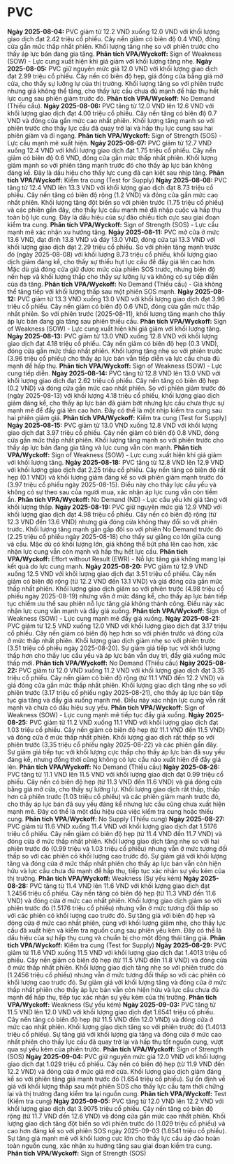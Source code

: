 # PVC

**Ngày 2025-08-04:** PVC giảm từ 12.2 VND xuống 12.0 VND với khối lượng giao dịch đạt 2.42 triệu cổ phiếu. Cây nến giảm có biên độ 0.4 VND, đóng cửa gần mức thấp nhất phiên. Khối lượng tăng nhẹ so với phiên trước cho thấy áp lực bán đang gia tăng. **Phân tích VPA/Wyckoff:** Sign of Weakness (SOW) - Lực cung xuất hiện khi giá giảm với khối lượng tăng nhẹ.
**Ngày 2025-08-05:** PVC giữ nguyên mức giá 12.0 VND với khối lượng giao dịch đạt 2.99 triệu cổ phiếu. Cây nến có biên độ hẹp, giá đóng cửa bằng giá mở cửa, cho thấy sự lưỡng lự của thị trường. Khối lượng tăng so với phiên trước nhưng giá không thể tăng, cho thấy lực cầu chưa đủ mạnh để hấp thụ hết lực cung sau phiên giảm trước đó. **Phân tích VPA/Wyckoff:** No Demand (Thiếu cầu).
**Ngày 2025-08-06:** PVC tăng từ 12.0 VND lên 12.6 VND với khối lượng giao dịch đạt 4.00 triệu cổ phiếu. Cây nến tăng có biên độ 0.7 VND và đóng cửa gần mức cao nhất phiên. Khối lượng tăng mạnh so với phiên trước cho thấy lực cầu đã quay trở lại và hấp thụ lực cung sau hai phiên giảm và đi ngang. **Phân tích VPA/Wyckoff:** Sign of Strength (SOS) - Lực cầu mạnh mẽ xuất hiện.
**Ngày 2025-08-07:** PVC giảm từ 12.7 VND xuống 12.4 VND với khối lượng giao dịch đạt 1.75 triệu cổ phiếu. Cây nến giảm có biên độ 0.6 VND, đóng cửa gần mức thấp nhất phiên. Khối lượng giảm mạnh so với phiên tăng mạnh trước đó cho thấy áp lực bán không đáng kể. Đây là dấu hiệu cho thấy lực cung đã cạn kiệt sau nhịp tăng. **Phân tích VPA/Wyckoff:** Kiểm tra cung (Test for Supply)
**Ngày 2025-08-08:** PVC tăng từ 12.4 VND lên 13.3 VND với khối lượng giao dịch đạt 8.73 triệu cổ phiếu. Cây nến tăng có biên độ rộng (1.2 VND) và đóng cửa gần mức cao nhất phiên. Khối lượng tăng đột biến so với phiên trước (1.75 triệu cổ phiếu) và các phiên gần đây, cho thấy lực cầu mạnh mẽ đã nhập cuộc và hấp thụ toàn bộ lực cung. Đây là dấu hiệu của sự đảo chiều tích cực sau giai đoạn kiểm tra cung. **Phân tích VPA/Wyckoff:** Sign of Strength (SOS) - Lực cầu mạnh mẽ xác nhận xu hướng tăng.
**Ngày 2025-08-11:** PVC mở cửa ở mức 13.6 VND, đạt đỉnh 13.8 VND và đáy 13.0 VND, đóng cửa tại 13.3 VND với khối lượng giao dịch đạt 2.29 triệu cổ phiếu. So với phiên tăng mạnh trước đó (ngày 2025-08-08) với khối lượng 8.73 triệu cổ phiếu, khối lượng giao dịch giảm đáng kể, cho thấy sự thiếu hụt lực cầu để đẩy giá lên cao hơn. Mặc dù giá đóng cửa giữ được mức của phiên SOS trước, nhưng biên độ nến hẹp và khối lượng thấp cho thấy sự lưỡng lự và không có sự tiếp diễn của đà tăng. **Phân tích VPA/Wyckoff:** No Demand (Thiếu cầu) - Giá không thể tăng tiếp với khối lượng thấp sau một phiên SOS mạnh.
**Ngày 2025-08-12:** PVC giảm từ 13.3 VND xuống 13.0 VND với khối lượng giao dịch đạt 3.96 triệu cổ phiếu. Cây nến giảm có biên độ 0.6 VND, đóng cửa gần mức thấp nhất phiên. So với phiên trước (2025-08-11), khối lượng tăng mạnh cho thấy áp lực bán đang gia tăng sau phiên thiếu cầu. **Phân tích VPA/Wyckoff:** Sign of Weakness (SOW) - Lực cung xuất hiện khi giá giảm với khối lượng tăng.
**Ngày 2025-08-13:** PVC giảm từ 13.0 VND xuống 12.8 VND với khối lượng giao dịch đạt 4.18 triệu cổ phiếu. Cây nến giảm có biên độ hẹp (0.3 VND), đóng cửa gần mức thấp nhất phiên. Khối lượng tăng nhẹ so với phiên trước (3.96 triệu cổ phiếu) cho thấy áp lực bán vẫn tiếp diễn và lực cầu chưa đủ mạnh để hấp thụ. **Phân tích VPA/Wyckoff:** Sign of Weakness (SOW) - Lực cung tiếp diễn.
**Ngày 2025-08-14:** PVC tăng từ 12.8 VND lên 13.0 VND với khối lượng giao dịch đạt 2.62 triệu cổ phiếu. Cây nến tăng có biên độ hẹp (0.2 VND) và đóng cửa gần mức cao nhất phiên. So với phiên giảm trước đó (ngày 2025-08-13) với khối lượng 4.18 triệu cổ phiếu, khối lượng giao dịch giảm đáng kể, cho thấy áp lực bán đã giảm bớt nhưng lực cầu chưa thực sự mạnh mẽ để đẩy giá lên cao hơn. Đây có thể là một nhịp kiểm tra cung sau hai phiên giảm giá. **Phân tích VPA/Wyckoff:** Kiểm tra cung (Test for Supply)
**Ngày 2025-08-15:** PVC giảm từ 13.0 VND xuống 12.8 VND với khối lượng giao dịch đạt 3.97 triệu cổ phiếu. Cây nến giảm có biên độ 0.8 VND, đóng cửa gần mức thấp nhất phiên. Khối lượng tăng mạnh so với phiên trước cho thấy áp lực bán đang gia tăng và lực cung vẫn còn mạnh. **Phân tích VPA/Wyckoff:** Sign of Weakness (SOW) - Lực cung xuất hiện khi giá giảm với khối lượng tăng.
**Ngày 2025-08-18:** PVC tăng từ 12.8 VND lên 12.9 VND với khối lượng giao dịch đạt 2.25 triệu cổ phiếu. Cây nến tăng có biên độ rất hẹp (0.1 VND) và khối lượng giảm đáng kể so với phiên giảm mạnh trước đó (3.97 triệu cổ phiếu ngày 2025-08-15). Điều này cho thấy lực cầu yếu và không có sự theo sau của người mua, xác nhận áp lực cung vẫn còn tiềm ẩn. **Phân tích VPA/Wyckoff:** No Demand (ND) - Lực cầu yếu khi giá tăng với khối lượng thấp.
**Ngày 2025-08-19:** PVC giữ nguyên mức giá 12.9 VND với khối lượng giao dịch đạt 4.98 triệu cổ phiếu. Cây nến có biên độ rộng (từ 12.3 VND đến 13.6 VND) nhưng giá đóng cửa không thay đổi so với phiên trước. Khối lượng tăng mạnh gần gấp đôi so với phiên No Demand trước đó (2.25 triệu cổ phiếu ngày 2025-08-18) cho thấy sự giằng co lớn giữa cung và cầu. Mặc dù có khối lượng lớn, giá không thể bứt phá lên cao hơn, xác nhận lực cung vẫn còn mạnh và hấp thụ hết lực cầu. **Phân tích VPA/Wyckoff:** Effort without Result (EWR) - Nỗ lực tăng giá không mang lại kết quả do lực cung mạnh.
**Ngày 2025-08-20:** PVC giảm từ 12.9 VND xuống 12.5 VND với khối lượng giao dịch đạt 3.51 triệu cổ phiếu. Cây nến giảm có biên độ rộng (từ 12.2 VND đến 13.1 VND) và giá đóng cửa gần mức thấp nhất phiên. Khối lượng giao dịch giảm so với phiên trước (4.98 triệu cổ phiếu ngày 2025-08-19) nhưng vẫn ở mức đáng kể, cho thấy áp lực bán tiếp tục chiếm ưu thế sau phiên nỗ lực tăng giá không thành công. Điều này xác nhận lực cung vẫn mạnh và đẩy giá xuống. **Phân tích VPA/Wyckoff:** Sign of Weakness (SOW) - Lực cung mạnh mẽ đẩy giá xuống.
**Ngày 2025-08-21:** PVC giảm từ 12.5 VND xuống 12.0 VND với khối lượng giao dịch đạt 3.17 triệu cổ phiếu. Cây nến giảm có biên độ hẹp hơn so với phiên trước và đóng cửa ở mức thấp nhất phiên. Khối lượng giao dịch giảm nhẹ so với phiên trước (3.51 triệu cổ phiếu ngày 2025-08-20). Sự giảm giá tiếp tục với khối lượng thấp hơn cho thấy lực cầu yếu và áp lực bán vẫn duy trì, đẩy giá xuống mức thấp mới. **Phân tích VPA/Wyckoff:** No Demand (Thiếu cầu)
**Ngày 2025-08-22:** PVC giảm từ 12.0 VND xuống 11.2 VND với khối lượng giao dịch đạt 3.35 triệu cổ phiếu. Cây nến giảm có biên độ rộng (từ 11.1 VND đến 12.2 VND) và giá đóng cửa gần mức thấp nhất phiên. Khối lượng giao dịch tăng nhẹ so với phiên trước (3.17 triệu cổ phiếu ngày 2025-08-21), cho thấy áp lực bán tiếp tục gia tăng và đẩy giá xuống mạnh mẽ. Điều này xác nhận lực cung vẫn rất mạnh và chưa có dấu hiệu suy yếu. **Phân tích VPA/Wyckoff:** Sign of Weakness (SOW) - Lực cung mạnh mẽ tiếp tục đẩy giá xuống.
**Ngày 2025-08-25:** PVC giảm từ 11.2 VND xuống 11.1 VND với khối lượng giao dịch đạt 1.03 triệu cổ phiếu. Cây nến giảm có biên độ hẹp (từ 11.1 VND đến 11.5 VND) và đóng cửa ở mức thấp nhất phiên. Khối lượng giao dịch rất thấp so với phiên trước (3.35 triệu cổ phiếu ngày 2025-08-22) và các phiên gần đây. Sự giảm giá tiếp tục với khối lượng cực thấp cho thấy áp lực bán đã suy yếu đáng kể, nhưng đồng thời cũng không có lực cầu nào xuất hiện để đẩy giá lên. **Phân tích VPA/Wyckoff:** No Demand (Thiếu cầu)
**Ngày 2025-08-26:** PVC tăng từ 11.1 VND lên 11.5 VND với khối lượng giao dịch đạt 0.99 triệu cổ phiếu. Cây nến có biên độ hẹp (từ 11.3 VND đến 11.6 VND) và giá đóng cửa bằng giá mở cửa, cho thấy sự lưỡng lự. Khối lượng giao dịch rất thấp, thấp hơn cả phiên trước (1.03 triệu cổ phiếu) và các phiên giảm mạnh trước đó, cho thấy áp lực bán đã suy yếu đáng kể nhưng lực cầu cũng chưa xuất hiện mạnh mẽ. Đây có thể là một dấu hiệu của việc kiểm tra cung hoặc thiếu cung. **Phân tích VPA/Wyckoff:** No Supply (Thiếu cung)
**Ngày 2025-08-27:** PVC giảm từ 11.6 VND xuống 11.4 VND với khối lượng giao dịch đạt 1.5176 triệu cổ phiếu. Cây nến giảm có biên độ hẹp (từ 11.4 VND đến 11.7 VND) và đóng cửa ở mức thấp nhất phiên. Khối lượng giao dịch tăng nhẹ so với hai phiên trước đó (0.99 triệu và 1.03 triệu cổ phiếu) nhưng vẫn ở mức tương đối thấp so với các phiên có khối lượng cao trước đó. Sự giảm giá với khối lượng tăng và đóng cửa ở mức thấp nhất phiên cho thấy áp lực bán vẫn còn hiện hữu và lực cầu chưa đủ mạnh để hấp thụ, tiếp tục xác nhận sự yếu kém của thị trường. **Phân tích VPA/Wyckoff:** Weakness (Sự yếu kém)
**Ngày 2025-08-28:** PVC tăng từ 11.4 VND lên 11.6 VND với khối lượng giao dịch đạt 1.2456 triệu cổ phiếu. Cây nến tăng có biên độ hẹp (từ 11.3 VND đến 11.6 VND) và đóng cửa ở mức cao nhất phiên. Khối lượng giao dịch giảm so với phiên trước đó (1.5176 triệu cổ phiếu) nhưng vẫn ở mức tương đối thấp so với các phiên có khối lượng cao trước đó. Sự tăng giá với biên độ hẹp và đóng cửa ở mức cao nhất phiên, cùng với khối lượng giảm nhẹ, cho thấy lực cầu đã xuất hiện và kiểm tra nguồn cung sau phiên yếu kém. Đây có thể là dấu hiệu của sự hấp thụ cung và chuẩn bị cho một động thái tăng giá. **Phân tích VPA/Wyckoff:** Kiểm tra cung (Test for Supply)
**Ngày 2025-08-29:** PVC giảm từ 11.6 VND xuống 11.5 VND với khối lượng giao dịch đạt 1.4013 triệu cổ phiếu. Cây nến giảm có biên độ hẹp (từ 11.5 VND đến 11.8 VND) và đóng cửa ở mức thấp nhất phiên. Khối lượng giao dịch tăng nhẹ so với phiên trước đó (1.2456 triệu cổ phiếu) nhưng vẫn ở mức tương đối thấp so với các phiên có khối lượng cao trước đó. Sự giảm giá với khối lượng tăng và đóng cửa ở mức thấp nhất phiên cho thấy áp lực bán vẫn còn hiện hữu và lực cầu chưa đủ mạnh để hấp thụ, tiếp tục xác nhận sự yếu kém của thị trường. **Phân tích VPA/Wyckoff:** Weakness (Sự yếu kém)
**Ngày 2025-09-03:** PVC tăng từ 11.5 VND lên 12.0 VND với khối lượng giao dịch đạt 1.6541 triệu cổ phiếu. Cây nến tăng có biên độ hẹp (từ 11.5 VND đến 12.0 VND) và đóng cửa ở mức cao nhất phiên. Khối lượng giao dịch tăng so với phiên trước đó (1.4013 triệu cổ phiếu). Sự tăng giá với khối lượng gia tăng và đóng cửa ở mức cao nhất phiên cho thấy lực cầu đã quay trở lại và hấp thụ tốt nguồn cung, vượt qua sự yếu kém của phiên trước. **Phân tích VPA/Wyckoff:** Sign of Strength (SOS)
**Ngày 2025-09-04:** PVC giữ nguyên mức giá 12.0 VND với khối lượng giao dịch đạt 1.029 triệu cổ phiếu. Cây nến có biên độ hẹp (từ 11.9 VND đến 12.2 VND) và đóng cửa ở mức giá mở cửa. Khối lượng giao dịch giảm đáng kể so với phiên tăng giá mạnh trước đó (1.654 triệu cổ phiếu). Sự ổn định về giá với khối lượng thấp sau một phiên SOS cho thấy lực cầu tạm thời chững lại và thị trường đang kiểm tra lại nguồn cung. **Phân tích VPA/Wyckoff:** Test (Kiểm tra cung)
**Ngày 2025-09-05:** PVC tăng từ 12.0 VND lên 12.2 VND với khối lượng giao dịch đạt 3.9075 triệu cổ phiếu. Cây nến tăng có biên độ rộng (từ 11.7 VND đến 12.6 VND) và đóng cửa gần mức cao nhất phiên. Khối lượng giao dịch tăng đột biến so với phiên trước đó (1.029 triệu cổ phiếu) và cao hơn đáng kể so với phiên SOS ngày 2025-09-03 (1.6541 triệu cổ phiếu). Sự tăng giá mạnh mẽ với khối lượng cực lớn cho thấy lực cầu áp đảo hoàn toàn nguồn cung, xác nhận xu hướng tăng sau giai đoạn kiểm tra cung. **Phân tích VPA/Wyckoff:** Sign of Strength (SOS)
